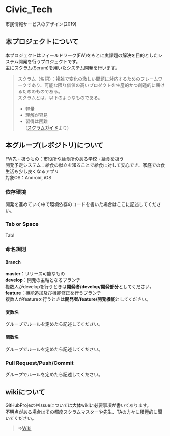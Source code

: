# Civic_Tech
市民情報サービスのデザイン(2019)
## 本プロジェクトについて
本プロジェクトはフィールドワーク(FW)をもとに実課題の解決を目的としたシステム開発を行うプロジェクトです。  
主にスクラム(Scrum)を用いたシステム開発を行います。  
>スクラム（名詞）：複雑で変化の激しい問題に対応するためのフレームワークであり、可能な限り価値の高いプロダクトを生産的かつ創造的に届けるためのものである。  
>スクラムとは、以下のようなものである。  
>- 軽量  
>- 理解が容易  
>- 習得は困難  
>([スクラムガイド](https://www.google.com/url?sa=t&rct=j&q=&esrc=s&source=web&cd=1&cad=rja&uact=8&ved=2ahUKEwiqzOKMqc_iAhXJurwKHULmAz8QFjAAegQIAhAC&url=https%3A%2F%2Fscrumguides.org%2Fdocs%2Fscrumguide%2Fv2017%2F2017-Scrum-Guide-Japanese.pdf&usg=AOvVaw0YeZNxm_MMr4wCd6GNXXuo)より)
## 本グループ(レポジトリ)について
FW先・扱うもの：市役所や給食所のある学校・給食を扱う  
開発予定システム：給食の献立を知ることで給食に対して安心でき、家庭での食生活も少し良くなるアプリ  
対象OS：Android, iOS  
### 依存環境
開発を進めていく中で環境依存のコードを書いた場合はここに記述してください。  
### Tab or Space
Tab!
### 命名規則
#### Branch
**master**：リリース可能なもの  
**develop**：開発の主軸となるブランチ  
複数人がdevelopを行うときは**開発者/develop/開発部分**としてください。  
**feature**：機能追加及び機能修正を行うブランチ  
複数人がfeatureを行うときは**開発者/feature/開発機能**としてください。 
#### 変数名
グループでルールを定めたら記述してください。
#### 関数名
グループでルールを定めたら記述してください。
### Pull Request/Push/Commit
グループでルールを定めたら記述してください。
## wikiについて
GitHubProjectやIssueについては大体wikiに必要事項が書いてあります。  
不明点がある場合はその都度スクラムマスターや先生、TAの方々に積極的に聞いてください。
>⇒[Wiki](https://github.com/funswift/Civic_Tech/wiki)  
